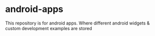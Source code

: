 android-apps
============

This repository is for android apps. Where different android widgets &amp; custom development examples are stored
